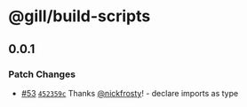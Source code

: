 # @gill/build-scripts

## 0.0.1

### Patch Changes

- [#53](https://github.com/DecalLabs/gill/pull/53)
  [`452359c`](https://github.com/DecalLabs/gill/commit/452359c08c5fd089fb1f1e7959e70fb34e148697) Thanks
  [@nickfrosty](https://github.com/nickfrosty)! - declare imports as type
